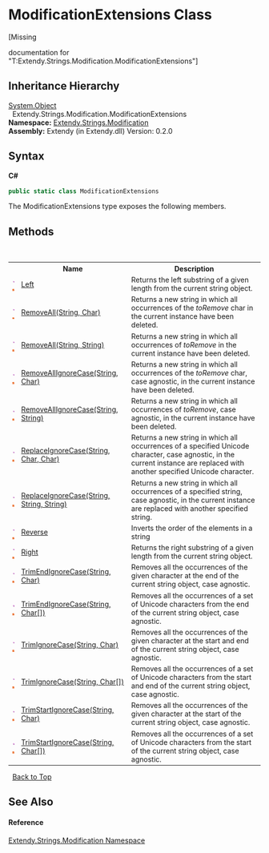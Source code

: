 # ModificationExtensions Class
 

\[Missing <summary> documentation for "T:Extendy.Strings.Modification.ModificationExtensions"\]


## Inheritance Hierarchy
<a href="https://docs.microsoft.com/dotnet/api/system.object" target="_blank">System.Object</a><br />&nbsp;&nbsp;Extendy.Strings.Modification.ModificationExtensions<br />
**Namespace:**&nbsp;<a href="N_Extendy_Strings_Modification">Extendy.Strings.Modification</a><br />**Assembly:**&nbsp;Extendy (in Extendy.dll) Version: 0.2.0

## Syntax

**C#**<br />
``` C#
public static class ModificationExtensions
```

The ModificationExtensions type exposes the following members.


## Methods
&nbsp;<table><tr><th></th><th>Name</th><th>Description</th></tr><tr><td>![Public method](media/pubmethod.gif "Public method")![Static member](media/static.gif "Static member")</td><td><a href="M_Extendy_Strings_Modification_ModificationExtensions_Left">Left</a></td><td>
Returns the left substring of a given length from the current string object.</td></tr><tr><td>![Public method](media/pubmethod.gif "Public method")![Static member](media/static.gif "Static member")</td><td><a href="M_Extendy_Strings_Modification_ModificationExtensions_RemoveAll">RemoveAll(String, Char)</a></td><td>
Returns a new string in which all occurrences of the *toRemove* char in the current instance have been deleted.</td></tr><tr><td>![Public method](media/pubmethod.gif "Public method")![Static member](media/static.gif "Static member")</td><td><a href="M_Extendy_Strings_Modification_ModificationExtensions_RemoveAll_1">RemoveAll(String, String)</a></td><td>
Returns a new string in which all occurrences of *toRemove* in the current instance have been deleted.</td></tr><tr><td>![Public method](media/pubmethod.gif "Public method")![Static member](media/static.gif "Static member")</td><td><a href="M_Extendy_Strings_Modification_ModificationExtensions_RemoveAllIgnoreCase">RemoveAllIgnoreCase(String, Char)</a></td><td>
Returns a new string in which all occurrences of the *toRemove* char, case agnostic, in the current instance have been deleted.</td></tr><tr><td>![Public method](media/pubmethod.gif "Public method")![Static member](media/static.gif "Static member")</td><td><a href="M_Extendy_Strings_Modification_ModificationExtensions_RemoveAllIgnoreCase_1">RemoveAllIgnoreCase(String, String)</a></td><td>
Returns a new string in which all occurrences of *toRemove*, case agnostic, in the current instance have been deleted.</td></tr><tr><td>![Public method](media/pubmethod.gif "Public method")![Static member](media/static.gif "Static member")</td><td><a href="M_Extendy_Strings_Modification_ModificationExtensions_ReplaceIgnoreCase">ReplaceIgnoreCase(String, Char, Char)</a></td><td>
Returns a new string in which all occurrences of a specified Unicode character, case agnostic, in the current instance are replaced with another specified Unicode character.</td></tr><tr><td>![Public method](media/pubmethod.gif "Public method")![Static member](media/static.gif "Static member")</td><td><a href="M_Extendy_Strings_Modification_ModificationExtensions_ReplaceIgnoreCase_1">ReplaceIgnoreCase(String, String, String)</a></td><td>
Returns a new string in which all occurrences of a specified string, case agnostic, in the current instance are replaced with another specified string.</td></tr><tr><td>![Public method](media/pubmethod.gif "Public method")![Static member](media/static.gif "Static member")</td><td><a href="M_Extendy_Strings_Modification_ModificationExtensions_Reverse">Reverse</a></td><td>
Inverts the order of the elements in a string</td></tr><tr><td>![Public method](media/pubmethod.gif "Public method")![Static member](media/static.gif "Static member")</td><td><a href="M_Extendy_Strings_Modification_ModificationExtensions_Right">Right</a></td><td>
Returns the right substring of a given length from the current string object.</td></tr><tr><td>![Public method](media/pubmethod.gif "Public method")![Static member](media/static.gif "Static member")</td><td><a href="M_Extendy_Strings_Modification_ModificationExtensions_TrimEndIgnoreCase">TrimEndIgnoreCase(String, Char)</a></td><td>
Removes all the occurrences of the given character at the end of the current string object, case agnostic.</td></tr><tr><td>![Public method](media/pubmethod.gif "Public method")![Static member](media/static.gif "Static member")</td><td><a href="M_Extendy_Strings_Modification_ModificationExtensions_TrimEndIgnoreCase_1">TrimEndIgnoreCase(String, Char[])</a></td><td>
Removes all the occurrences of a set of Unicode characters from the end of the current string object, case agnostic.</td></tr><tr><td>![Public method](media/pubmethod.gif "Public method")![Static member](media/static.gif "Static member")</td><td><a href="M_Extendy_Strings_Modification_ModificationExtensions_TrimIgnoreCase">TrimIgnoreCase(String, Char)</a></td><td>
Removes all the occurrences of the given character at the start and end of the current string object, case agnostic.</td></tr><tr><td>![Public method](media/pubmethod.gif "Public method")![Static member](media/static.gif "Static member")</td><td><a href="M_Extendy_Strings_Modification_ModificationExtensions_TrimIgnoreCase_1">TrimIgnoreCase(String, Char[])</a></td><td>
Removes all the occurrences of a set of Unicode characters from the start and end of the current string object, case agnostic.</td></tr><tr><td>![Public method](media/pubmethod.gif "Public method")![Static member](media/static.gif "Static member")</td><td><a href="M_Extendy_Strings_Modification_ModificationExtensions_TrimStartIgnoreCase">TrimStartIgnoreCase(String, Char)</a></td><td>
Removes all the occurrences of the given character at the start of the current string object, case agnostic.</td></tr><tr><td>![Public method](media/pubmethod.gif "Public method")![Static member](media/static.gif "Static member")</td><td><a href="M_Extendy_Strings_Modification_ModificationExtensions_TrimStartIgnoreCase_1">TrimStartIgnoreCase(String, Char[])</a></td><td>
Removes all the occurrences of a set of Unicode characters from the start of the current string object, case agnostic.</td></tr></table>&nbsp;
<a href="#modificationextensions-class">Back to Top</a>

## See Also


#### Reference
<a href="N_Extendy_Strings_Modification">Extendy.Strings.Modification Namespace</a><br />